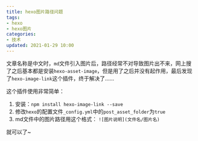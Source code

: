 ```yaml
---
title: hexo图片路径问题
tags:
- hexo
- hexo图片
categories:
- 技术
updated: 2021-01-29 10:00
---
```


文章名称是中文时，`md`文件引入图片后，路径经常不对导致图片出不来，网上搜了之后基本都是安装`hexo-asset-image`，但是用了之后并没有起作用，最后发现了`hexo-image-link`这个插件，终于解决了……

这个插件使用非常简单：

1. 安装：`npm install hexo-image-link --save`
2. 修改`hexo`的配置文件`_config.yml`中的`post_asset_folder`为`true`
3. md文件中的图片路径用这个格式： <code>\!\[图片说明]\(文件名/图片名)</code>

就可以了~